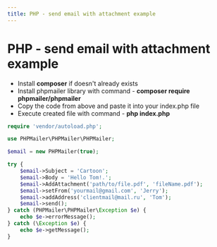 ```yaml
---
title: PHP - send email with attachment example
---
```


<h1 class="header">PHP - send email with attachment example</h1>

<ul>
    <li>Install <b>composer</b> if doesn't already exists</li>
    <li>Install phpmailer library with command - <b>composer require phpmailer/phpmailer</b></li>
    <li>Copy the code from above and paste it into your index.php file</li>
    <li>Execute created file with command - <b>php index.php</b></li>
</ul>

```php
require 'vendor/autoload.php';

use PHPMailer\PHPMailer\PHPMailer;

$email = new PHPMailer(true);

try {
    $email->Subject = 'Cartoon';
    $email->Body = 'Hello Tom!.';
    $email->AddAttachment('path/to/file.pdf', 'fileName.pdf');
    $email->setFrom('yourmail@gmail.com', 'Jerry');
    $email->addAddress('clientmail@mail.ru', 'Tom');
    $email->send();
} catch (PHPMailer\PHPMailer\Exception $e) {
    echo $e->errorMessage();
} catch (\Exception $e) {
    echo $e->getMessage();
}
```